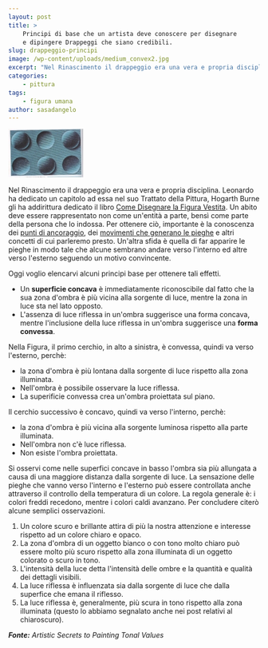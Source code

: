```yaml
---
layout: post
title: >
    Principi di base che un artista deve conoscere per disegnare
    e dipingere Drappeggi che siano credibili.
slug: drappeggio-principi
image: /wp-content/uploads/medium_convex2.jpg
excerpt: "Nel Rinascimento il drappeggio era una vera e propria disciplina. Leonardo ha dedicato un capitolo ad essa nel suo Trattato della Pittura, Hogarth Burne"
categories:
    - pittura
tags:
    - figura umana
author: sasadangelo
---
```


![medium_convex2](/wp-content/uploads/medium_convex2.jpg "medium_convex2")

Nel Rinascimento il drappeggio era una vera e propria disciplina. Leonardo ha dedicato un capitolo ad essa nel suo Trattato della Pittura, Hogarth Burne gli ha addirittura dedicato il libro [Come Disegnare la Figura Vestita](https://www.disegnoepittura.it/i-migliori-libri-per-imparare-a-disegnare-e-dipingere/ "Come Disegnare la Figura Vestita"). Un abito deve essere rappresentato non come un'entità a parte, bensì come parte della persona che lo indossa. Per ottenere ciò, importante è la conoscenza dei [punti di ancoraggio](https://www.disegnoepittura.it/come-disegnare-drappeggio-vestiti-figura-umana-punti-dove-formano-sistemi-pieghe/ "Punti di Ancoraggio"), dei [movimenti che generano le pieghe](https://www.disegnoepittura.it/come-disegnare-drappeggio-vestiti-figura-umana-punti-dove-formano-sistemi-pieghe/ "Movimenti che generano le pieghe") e altri concetti di cui parleremo presto. Un'altra sfida è quella di far apparire le pieghe in modo tale che alcune sembrano andare verso l'interno ed altre verso l'esterno seguendo un motivo convincente.

Oggi voglio elencarvi alcuni principi base per ottenere tali effetti.

- Un **superficie concava** è immediatamente riconoscibile dal fatto che la sua zona d'ombra è più vicina alla sorgente di luce, mentre la zona in luce sta nel lato opposto.
- L'assenza di luce riflessa in un'ombra suggerisce una forma concava, mentre l'inclusione della luce riflessa in un'ombra suggerisce una **forma convessa**.

Nella Figura, il primo cerchio, in alto a sinistra, è convessa, quindi va verso l'esterno, perchè:

- la zona d'ombra è più lontana dalla sorgente di luce rispetto alla zona illuminata.
- Nell'ombra è possibile osservare la luce riflessa.
- La superificie convessa crea un'ombra proiettata sul piano.

Il cerchio successivo è concavo, quindi va verso l'interno, perchè:

- la zona d'ombra è più vicina alla sorgente luminosa rispetto alla parte illuminata.
- Nell'ombra non c'è luce riflessa.
- Non esiste l'ombra proiettata.

Si osservi come nelle superfici concave in basso l'ombra sia più allungata a causa di una maggiore distanza dalla sorgente di luce. La sensazione delle pieghe che vanno verso l'interno e l'esterno può essere controllata anche attraverso il controllo della temperatura di un colore. La regola generale è: i colori freddi recedono, mentre i colori caldi avanzano. Per concludere citerò alcune semplici osservazioni.

1. Un colore scuro e brillante attira di più la nostra attenzione e interesse rispetto ad un colore chiaro e opaco.
2. La zona d'ombra di un oggetto bianco o con tono molto chiaro può essere molto più scuro rispetto alla zona illuminata di un oggetto colorato o scuro in tono.
3. L'intensità della luce detta l'intensità delle ombre e la quantità e qualità dei dettagli visibili.
4. La luce riflessa è influenzata sia dalla sorgente di luce che dalla superfice che emana il riflesso.
5. La luce riflessa è, generalmente, più scura in tono rispetto alla zona illuminata (questo lo abbiamo segnalato anche nei post relativi al chiaroscuro).

_**Fonte:** Artistic Secrets to Painting Tonal Values_
